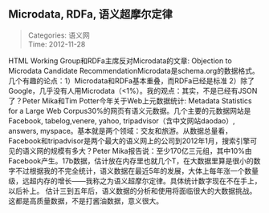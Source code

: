 Microdata, RDFa, 语义超摩尔定律
---
    
> Categories: 语义网  
> Time: 2012-11-28
    
HTML Working Group和RDFa主席反对Microdata的文章: Objection to Microdata Candidate RecommendationMicrodata是schema.org的数据格式。几个有趣的论点：1）Microdata和RDFa基本重叠，而RDFa已经是标准 2）除了Google，几乎没有人用Microdata（<1%）。我的观点：其实，不是已经有JSON了？Peter Mika和Tim Potter今年关于Web上元数据统计: Metadata Statistics for a Large Web Corpus30%的网页有语义元数据。几个主要的元数据网站是Facebook, tabelog,venere, yahoo, tripadvisor（含中文网站daodao）, answers, myspace。基本就是两个领域：交友和旅游。从数据总量看，Facebook和tripadvisor是两个最大的语义网上的公司到2012年1月，搜索引擎可见的语义网的规模有多大？Peter Mika报告说：至少170亿三元组，其中10%由Facebook产生。17b数据，估计放在内存里也就几个T，在大数据里算是很小的数字不过根据我的不完全统计，语义数据在最近5年的发展，大体上每年涨一个数量级，远超内存的增长——我称之为语义超摩尔定律。具体统计数字现在不在手上，以后补上。 估计三到五年后，语义数据的分析和使用将面临很大的大数据挑战。这都是高质量数据，不是打酱油数据，意义很大。     
    
